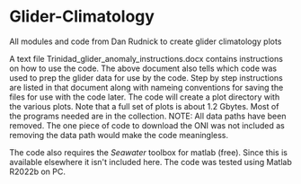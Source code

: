 # Glider-Climatology
All modules and code from Dan Rudnick to create glider climatology plots

A text file Trinidad_glider_anomaly_instructions.docx contains instructions on how to use the code.
The above document also tells which code was used to prep the glider data for use by the code.  Step by step instructions are listed in that document along with nameing conventions
for saving the files for use with the code later.  The code will create a plot directory with the various plots.  Note that a full set of plots is about 1.2 Gbytes.
Most of the programs needed are in the collection.  NOTE: All data paths have been removed.  The one piece of code to download the ONI was not included as 
removing the data path would make the code meaningless.

The code also requires the <i>Seawater</i> toolbox for matlab (free).  Since this is available elsewhere it isn't included here.
The code was tested using Matlab R2022b on PC.
